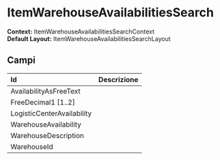 # ItemWarehouseAvailabilitiesSearch

**Context:** ItemWarehouseAvailabilitiesSearchContext  
**Default Layout:** ItemWarehouseAvailabilitiesSearchLayout



## Campi

| Id | Descrizione |
| :--- | :--- |
| AvailabilityAsFreeText |  |
| FreeDecimal1 \[1..2\] |  |
| LogisticCenterAvailability |  |
| WarehouseAvailability |  |
| WarehouseDescription |  |
| WarehouseId |  |

